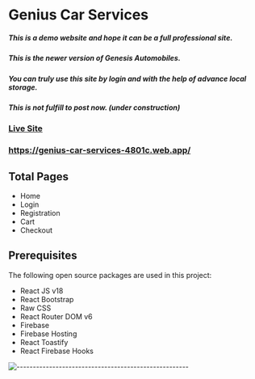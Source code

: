 # Genius Car Services
##### This is a demo website and hope it can be a full professional site. 
##### This is the newer version of **Genesis Automobiles**.  
##### You can truly use this site by login and with the help of advance local storage. 
##### This is not fulfill to post now. (under construction)

### [Live Site](https://genius-car-services-4801c.web.app/)
### https://genius-car-services-4801c.web.app/

## Total Pages
* Home 
* Login
* Registration
* Cart
* Checkout

## Prerequisites

The following open source packages are used in this project:
* React JS v18
* React Bootstrap
* Raw CSS
* React Router DOM v6
* Firebase
* Firebase Hosting
* React Toastify
* React Firebase Hooks

![-----------------------------------------------------](https://raw.githubusercontent.com/andreasbm/readme/master/assets/lines/rainbow.png)
